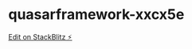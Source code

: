 # quasarframework-xxcx5e

[Edit on StackBlitz ⚡️](https://stackblitz.com/edit/quasarframework-xxcx5e)